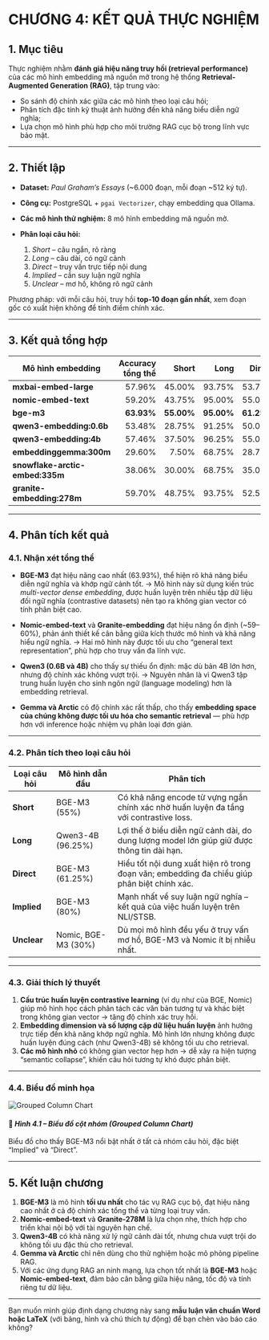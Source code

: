 # **CHƯƠNG 4: KẾT QUẢ THỰC NGHIỆM**

## **1. Mục tiêu**

Thực nghiệm nhằm **đánh giá hiệu năng truy hồi (retrieval performance)** của các mô hình embedding mã nguồn mở trong hệ thống **Retrieval-Augmented Generation (RAG)**, tập trung vào:

* So sánh độ chính xác giữa các mô hình theo loại câu hỏi;
* Phân tích đặc tính kỹ thuật ảnh hưởng đến khả năng biểu diễn ngữ nghĩa;
* Lựa chọn mô hình phù hợp cho môi trường RAG cục bộ trong lĩnh vực bảo mật.

---

## **2. Thiết lập**

* **Dataset:** *Paul Graham’s Essays* (~6.000 đoạn, mỗi đoạn ~512 ký tự).
* **Công cụ:** PostgreSQL + `pgai Vectorizer`, chạy embedding qua Ollama.
* **Các mô hình thử nghiệm:** 8 mô hình embedding mã nguồn mở.
* **Phân loại câu hỏi:**

  1. *Short* – câu ngắn, rõ ràng
  2. *Long* – câu dài, có ngữ cảnh
  3. *Direct* – truy vấn trực tiếp nội dung
  4. *Implied* – cần suy luận ngữ nghĩa
  5. *Unclear* – mơ hồ, không rõ ngữ cảnh

Phương pháp: với mỗi câu hỏi, truy hồi **top-10 đoạn gần nhất**, xem đoạn gốc có xuất hiện không để tính điểm chính xác.

---

## **3. Kết quả tổng hợp**

| Mô hình embedding               | Accuracy tổng thể |      Short |       Long |     Direct |    Implied |    Unclear |
| ------------------------------- | ----------------: | ---------: | ---------: | ---------: | ---------: | ---------: |
| **mxbai-embed-large**           |            57.96% |     45.00% |     93.75% |     53.75% |     73.75% |     25.00% |
| **nomic-embed-text**            |            59.20% |     43.75% |     95.00% |     55.00% |     73.75% |     30.00% |
| **bge-m3**                      |        **63.93%** | **55.00%** | **95.00%** | **61.25%** | **80.00%** | **30.00%** |
| **qwen3-embedding:0.6b**        |            53.48% |     28.75% |     91.25% |     50.00% |     75.00% |     23.75% |
| **qwen3-embedding:4b**          |            57.46% |     37.50% |     96.25% |     55.00% |     77.50% |     22.50% |
| **embeddinggemma:300m**         |            29.60% |      7.50% |     68.75% |     28.75% |     36.25% |      7.50% |
| **snowflake-arctic-embed:335m** |            38.06% |     30.00% |     68.75% |     35.00% |     46.25% |     11.25% |
| **granite-embedding:278m**      |            59.70% |     48.75% |     93.75% |     52.50% |     77.50% |     27.50% |

---

## **4. Phân tích kết quả**

### **4.1. Nhận xét tổng thể**

* **BGE-M3** đạt hiệu năng cao nhất (63.93%), thể hiện rõ khả năng biểu diễn ngữ nghĩa và khớp ngữ cảnh tốt.
  → Mô hình này sử dụng kiến trúc *multi-vector dense embedding*, được huấn luyện trên nhiều tập dữ liệu đối ngữ nghĩa (contrastive datasets) nên tạo ra không gian vector có tính phân biệt cao.

* **Nomic-embed-text** và **Granite-embedding** đạt hiệu năng ổn định (~59–60%), phản ánh thiết kế cân bằng giữa kích thước mô hình và khả năng hiểu ngữ nghĩa.
  → Hai mô hình này được tối ưu cho “general text representation”, phù hợp cho truy vấn đa lĩnh vực.

* **Qwen3 (0.6B và 4B)** cho thấy sự thiếu ổn định: mặc dù bản 4B lớn hơn, nhưng độ chính xác không vượt trội.
  → Nguyên nhân là vì Qwen3 tập trung huấn luyện cho sinh ngôn ngữ (language modeling) hơn là embedding retrieval.

* **Gemma và Arctic** có độ chính xác rất thấp, cho thấy **embedding space của chúng không được tối ưu hóa cho semantic retrieval** — phù hợp hơn với inference hoặc nhiệm vụ phân loại đơn giản.

---

### **4.2. Phân tích theo loại câu hỏi**

| Loại câu hỏi | Mô hình dẫn đầu     | Phân tích                                                                                   |
| ------------ | ------------------- | ------------------------------------------------------------------------------------------- |
| **Short**    | BGE-M3 (55%)        | Có khả năng encode từ vựng ngắn chính xác nhờ huấn luyện đa tầng với contrastive loss.      |
| **Long**     | Qwen3-4B (96.25%)   | Lợi thế ở biểu diễn ngữ cảnh dài, do dung lượng model lớn giúp giữ được thông tin dài hạn.  |
| **Direct**   | BGE-M3 (61.25%)     | Hiểu tốt nội dung xuất hiện rõ trong đoạn văn; embedding đa chiều giúp phân biệt chính xác. |
| **Implied**  | BGE-M3 (80%)        | Mạnh nhất về suy luận ngữ nghĩa – kết quả của việc huấn luyện trên NLI/STSB.                |
| **Unclear**  | Nomic, BGE-M3 (30%) | Dù mọi mô hình đều yếu ở truy vấn mơ hồ, BGE-M3 và Nomic ít bị nhiễu nhất.                  |

---

### **4.3. Giải thích lý thuyết**

1. **Cấu trúc huấn luyện contrastive learning** (ví dụ như của BGE, Nomic) giúp mô hình học cách phân tách các văn bản tương tự và khác biệt trong không gian vector → tăng độ chính xác truy hồi.
2. **Embedding dimension và số lượng cặp dữ liệu huấn luyện** ảnh hưởng trực tiếp đến khả năng khớp ngữ nghĩa. Mô hình lớn nhưng không được huấn luyện đúng cách (như Qwen3-4B) sẽ không tối ưu cho retrieval.
3. **Các mô hình nhỏ** có không gian vector hẹp hơn → dễ xảy ra hiện tượng “semantic collapse”, khiến câu hỏi tương tự khó được phân biệt.

---

### **4.4. Biểu đồ minh họa**

![Grouped Column Chart](evaluation_data/grouped_column.png)

#### 🔹 *Hình 4.1 – Biểu đồ cột nhóm (Grouped Column Chart)*

Biểu đồ cho thấy BGE-M3 nổi bật nhất ở tất cả nhóm câu hỏi, đặc biệt “Implied” và “Direct”.

---

## **5. Kết luận chương**

1. **BGE-M3** là mô hình **tối ưu nhất** cho tác vụ RAG cục bộ, đạt hiệu năng cao nhất ở cả độ chính xác tổng thể và từng loại truy vấn.
2. **Nomic-embed-text** và **Granite-278M** là lựa chọn nhẹ, thích hợp cho triển khai nội bộ với tài nguyên hạn chế.
3. **Qwen3-4B** có khả năng xử lý ngữ cảnh dài tốt, nhưng chưa vượt trội do không tối ưu đặc thù cho retrieval.
4. **Gemma và Arctic** chỉ nên dùng cho thử nghiệm hoặc mô phỏng pipeline RAG.
5. Với các ứng dụng RAG an ninh mạng, lựa chọn tốt nhất là **BGE-M3** hoặc **Nomic-embed-text**, đảm bảo cân bằng giữa hiệu năng, tốc độ và tính riêng tư dữ liệu.

---

Bạn muốn mình giúp định dạng chương này sang **mẫu luận văn chuẩn Word hoặc LaTeX** (với bảng, hình và chú thích tự động) để bạn chèn vào báo cáo không?
